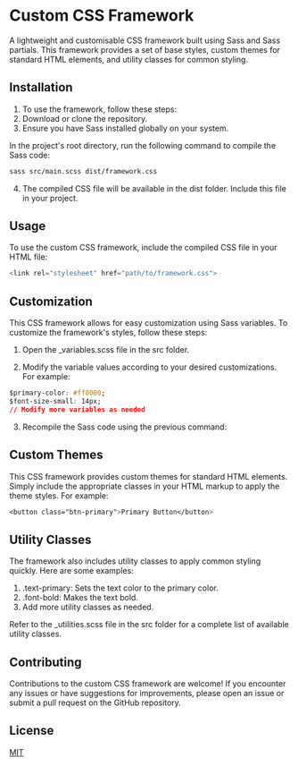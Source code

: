 # Custom CSS Framework

A lightweight and customisable CSS framework built using Sass and Sass partials. This framework provides a set of base styles, custom themes for standard HTML elements, and utility classes for common styling.

## Installation

1. To use the framework, follow these steps:
2. Download or clone the repository.
3. Ensure you have Sass installed globally on your system.

In the project's root directory, run the following command to compile the Sass code:

```bash
sass src/main.scss dist/framework.css
```
4. The compiled CSS file will be available in the dist folder. Include this file in your project.

## Usage
To use the custom CSS framework, include the compiled CSS file in your HTML file:

```python
<link rel="stylesheet" href="path/to/framework.css">

```

## Customization

This CSS framework allows for easy customization using Sass variables. To customize the framework's styles, follow these steps:

1. Open the _variables.scss file in the src folder.

2. Modify the variable values according to your desired customizations. For example:

```css
$primary-color: #ff0000;
$font-size-small: 14px;
// Modify more variables as needed
```
3. Recompile the Sass code using the previous command:

## Custom Themes

This CSS framework provides custom themes for standard HTML elements. Simply include the appropriate classes in your HTML markup to apply the theme styles. For example:

```css
<button class="btn-primary">Primary Button</button>
```

## Utility Classes

The framework also includes utility classes to apply common styling quickly. Here are some examples:

1. .text-primary: Sets the text color to the primary color.
2. .font-bold: Makes the text bold.
3. Add more utility classes as needed.

Refer to the _utilities.scss file in the src folder for a complete list of available utility classes.

## Contributing

Contributions to the custom CSS framework are welcome! If you encounter any issues or have suggestions for improvements, please open an issue or submit a pull request on the GitHub repository.

## License

[MIT](https://choosealicense.com/licenses/mit/)